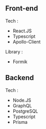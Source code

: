 <!-- ## Source

https://www.youtube.com/watch?v=MT5j7xroSu4&list=PLrGMBsViFrAUg_vouEzCJrmfcHxf-A9VE&index=54

## Channel

Darwin Tech

## Github source

https://github.com/NikValdez/FullStackTwitterClone -->

## Front-end

Tech :

- React.JS
- Typescript
- Apollo-Client

Library :

- Formik

## Backend

Tech :

- Node.JS
- GraphQL
- PostgreSQL
- Typescript
- Prisma
